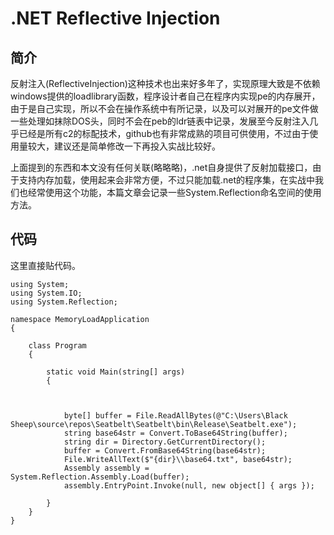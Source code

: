 # .NET Reflective Injection

## 简介

反射注入\(ReflectiveInjection\)这种技术也出来好多年了，实现原理大致是不依赖windows提供的loadlibrary函数，程序设计者自己在程序内实现pe的内存展开，由于是自己实现，所以不会在操作系统中有所记录，以及可以对展开的pe文件做一些处理如抹除DOS头，同时不会在peb的ldr链表中记录，发展至今反射注入几乎已经是所有c2的标配技术，github也有非常成熟的项目可供使用，不过由于使用量较大，建议还是简单修改一下再投入实战比较好。

上面提到的东西和本文没有任何关联\(略略略\)，.net自身提供了反射加载接口，由于支持内存加载，使用起来会非常方便，不过只能加载.net的程序集，在实战中我们也经常使用这个功能，本篇文章会记录一些System.Reflection命名空间的使用方法。

## 代码

这里直接贴代码。

```text
using System;
using System.IO;
using System.Reflection;

namespace MemoryLoadApplication
{

    class Program
    {

        static void Main(string[] args)
        {



            byte[] buffer = File.ReadAllBytes(@"C:\Users\Black Sheep\source\repos\Seatbelt\Seatbelt\bin\Release\Seatbelt.exe");
            string base64str = Convert.ToBase64String(buffer);
            string dir = Directory.GetCurrentDirectory();
            buffer = Convert.FromBase64String(base64str);
            File.WriteAllText($"{dir}\\base64.txt", base64str);
            Assembly assembly = System.Reflection.Assembly.Load(buffer);
            assembly.EntryPoint.Invoke(null, new object[] { args });

        }
    }
}

```

